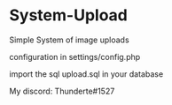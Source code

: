 # System-Upload

Simple System of image uploads 

configuration in settings/config.php

import the sql upload.sql in your database

My discord: Thunderte#1527

